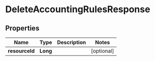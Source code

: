 
# DeleteAccountingRulesResponse

## Properties
Name | Type | Description | Notes
------------ | ------------- | ------------- | -------------
**resourceId** | **Long** |  |  [optional]



